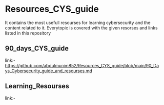 # Resources_CYS_guide
It contains the most usefull resourses for learning cybersecurity and the content related to it. 
Everytopic is covered with the given resorses and links listed in this repository

## 90_days_CYS_guide
link:- https://github.com/abdulmunim852/Resources_CYS_guide/blob/main/90_Days_Cybersecurity_guide_and_resourses.md

## Learning_Resourses
link:-
